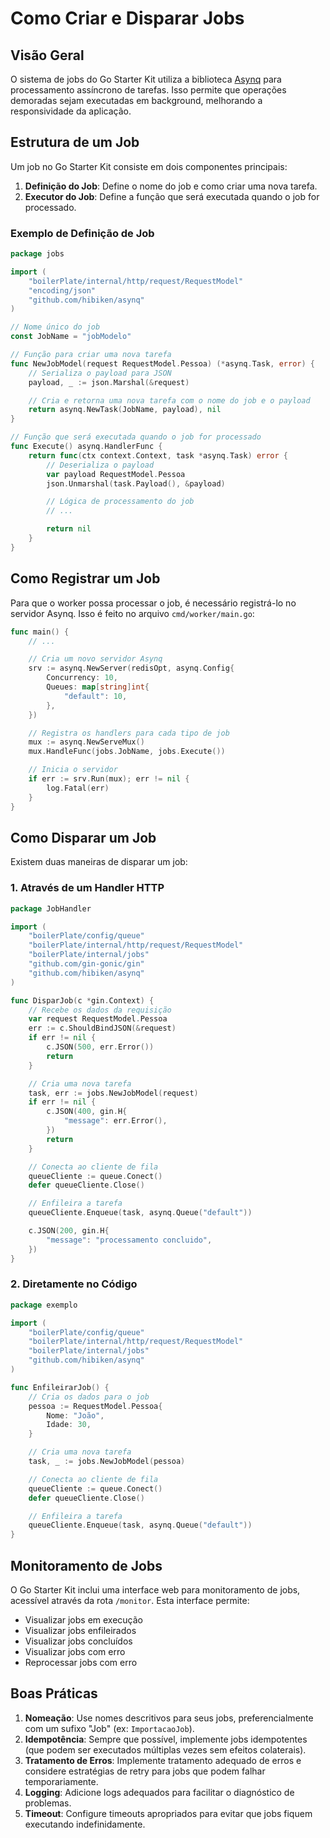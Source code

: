 # Como Criar e Disparar Jobs

## Visão Geral

O sistema de jobs do Go Starter Kit utiliza a biblioteca [Asynq](https://github.com/hibiken/asynq) para processamento assíncrono de tarefas. Isso permite que operações demoradas sejam executadas em background, melhorando a responsividade da aplicação.

## Estrutura de um Job

Um job no Go Starter Kit consiste em dois componentes principais:

1. **Definição do Job**: Define o nome do job e como criar uma nova tarefa.
2. **Executor do Job**: Define a função que será executada quando o job for processado.

### Exemplo de Definição de Job

```go
package jobs

import (
	"boilerPlate/internal/http/request/RequestModel"
	"encoding/json"
	"github.com/hibiken/asynq"
)

// Nome único do job
const JobName = "jobModelo"

// Função para criar uma nova tarefa
func NewJobModel(request RequestModel.Pessoa) (*asynq.Task, error) {
	// Serializa o payload para JSON
	payload, _ := json.Marshal(&request)

	// Cria e retorna uma nova tarefa com o nome do job e o payload
	return asynq.NewTask(JobName, payload), nil
}

// Função que será executada quando o job for processado
func Execute() asynq.HandlerFunc {
	return func(ctx context.Context, task *asynq.Task) error {
		// Deserializa o payload
		var payload RequestModel.Pessoa
		json.Unmarshal(task.Payload(), &payload)

		// Lógica de processamento do job
		// ...

		return nil
	}
}
```

## Como Registrar um Job

Para que o worker possa processar o job, é necessário registrá-lo no servidor Asynq. Isso é feito no arquivo `cmd/worker/main.go`:

```go
func main() {
	// ...

	// Cria um novo servidor Asynq
	srv := asynq.NewServer(redisOpt, asynq.Config{
		Concurrency: 10,
		Queues: map[string]int{
			"default": 10,
		},
	})

	// Registra os handlers para cada tipo de job
	mux := asynq.NewServeMux()
	mux.HandleFunc(jobs.JobName, jobs.Execute())

	// Inicia o servidor
	if err := srv.Run(mux); err != nil {
		log.Fatal(err)
	}
}
```

## Como Disparar um Job

Existem duas maneiras de disparar um job:

### 1. Através de um Handler HTTP

```go
package JobHandler

import (
	"boilerPlate/config/queue"
	"boilerPlate/internal/http/request/RequestModel"
	"boilerPlate/internal/jobs"
	"github.com/gin-gonic/gin"
	"github.com/hibiken/asynq"
)

func DisparJob(c *gin.Context) {
	// Recebe os dados da requisição
	var request RequestModel.Pessoa
	err := c.ShouldBindJSON(&request)
	if err != nil {
		c.JSON(500, err.Error())
		return
	}

	// Cria uma nova tarefa
	task, err := jobs.NewJobModel(request)
	if err != nil {
		c.JSON(400, gin.H{
			"message": err.Error(),
		})
		return
	}

	// Conecta ao cliente de fila
	queueCliente := queue.Conect()
	defer queueCliente.Close()

	// Enfileira a tarefa
	queueCliente.Enqueue(task, asynq.Queue("default"))

	c.JSON(200, gin.H{
		"message": "processamento concluido",
	})
}
```

### 2. Diretamente no Código

```go
package exemplo

import (
	"boilerPlate/config/queue"
	"boilerPlate/internal/http/request/RequestModel"
	"boilerPlate/internal/jobs"
	"github.com/hibiken/asynq"
)

func EnfileirarJob() {
	// Cria os dados para o job
	pessoa := RequestModel.Pessoa{
		Nome: "João",
		Idade: 30,
	}

	// Cria uma nova tarefa
	task, _ := jobs.NewJobModel(pessoa)

	// Conecta ao cliente de fila
	queueCliente := queue.Conect()
	defer queueCliente.Close()

	// Enfileira a tarefa
	queueCliente.Enqueue(task, asynq.Queue("default"))
}
```

## Monitoramento de Jobs

O Go Starter Kit inclui uma interface web para monitoramento de jobs, acessível através da rota `/monitor`. Esta interface permite:

- Visualizar jobs em execução
- Visualizar jobs enfileirados
- Visualizar jobs concluídos
- Visualizar jobs com erro
- Reprocessar jobs com erro

## Boas Práticas

1. **Nomeação**: Use nomes descritivos para seus jobs, preferencialmente com um sufixo "Job" (ex: `ImportacaoJob`).
2. **Idempotência**: Sempre que possível, implemente jobs idempotentes (que podem ser executados múltiplas vezes sem efeitos colaterais).
3. **Tratamento de Erros**: Implemente tratamento adequado de erros e considere estratégias de retry para jobs que podem falhar temporariamente.
4. **Logging**: Adicione logs adequados para facilitar o diagnóstico de problemas.
5. **Timeout**: Configure timeouts apropriados para evitar que jobs fiquem executando indefinidamente.
